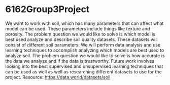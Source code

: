 # 6162Group3Project
We want to work with soil, which has many parameters that can affect what model can be used. These parameters include things like texture and porosity. The problem question we would like to solve is which model is best used analyze and describe soil quality datasets. These datasets will consist of different soil parameters. We will perform data analysis and use learning techniques to accomplish analyzing which models are best used to analyze soil. The problem question we would like to solve is how accurate is the data we analyze and if the data is trustworthy. Future work involves looking into the best supervised and unsupervised learning techniques that can be used as well as well as researching different datasets to use for the project. Resource: https://data.world/datasets/soil
